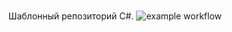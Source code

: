 # 
Шаблонный репозиторий C#.
![example workflow](https://github.com/nedra-digital/cs-repository-template/actions/workflows/build/badge.svg)
